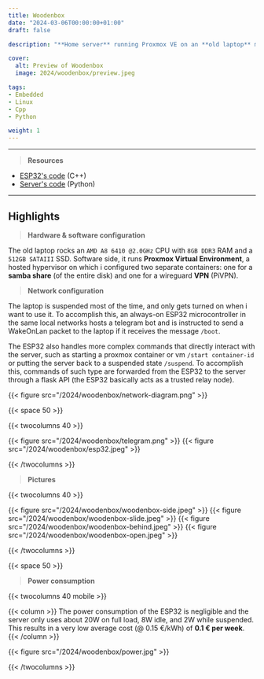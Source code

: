 ```yaml
---
title: Woodenbox
date: "2024-03-06T00:00:00+01:00"
draft: false

description: "**Home server** running Proxmox VE on an **old laptop** moved inside of a custom wooden case. The server is booted up remotely by **telegram bot** hosted on an **ESP32** and is accessed via a **WireGuard VPN**"

cover:
  alt: Preview of Woodenbox
  image: 2024/woodenbox/preview.jpeg

tags:
- Embedded
- Linux
- Cpp
- Python

weight: 1
---
```


---

> **Resources**

- [ESP32's code](/code/esp32-telegram-bot/) (C++)
- [Server's code](/code/woodenbox-flask-api/) (Python)

---

## Highlights

> **Hardware & software configuration**

The old laptop rocks an `AMD A8 6410 @2.0GHz` CPU with `8GB DDR3` RAM and a `512GB SATAIII` SSD. Software side, it runs **Proxmox Virtual Environment**, a hosted hypervisor on which i configured two separate containers: one for a **samba share** (of the entire disk) and one for a wireguard **VPN** (PiVPN).

> **Network configuration**

The laptop is suspended most of the time, and only gets turned on when i want to use it. To accomplish this, an always-on ESP32 microcontroller in the same local networks hosts a telegram bot and is instructed to send a WakeOnLan packet to the laptop if it receives the message `/boot`.

The ESP32 also handles more complex commands that directly interact with the server, such as starting a proxmox container or vm `/start container-id` or putting the server back to a suspended state `/suspend`. To accomplish this, commands of such type are forwarded from the ESP32 to the server through a flask API (the ESP32 basically acts as a trusted relay node).

{{< figure src="/2024/woodenbox/network-diagram.png" >}}

{{< space 50 >}}

{{< twocolumns 40 >}}

  {{< figure src="/2024/woodenbox/telegram.png" >}}
  {{< figure src="/2024/woodenbox/esp32.jpeg" >}}

{{< /twocolumns >}}

> **Pictures**

{{< twocolumns 40 >}}

  {{< figure src="/2024/woodenbox/woodenbox-side.jpeg" >}}
  {{< figure src="/2024/woodenbox/woodenbox-slide.jpeg" >}}
  {{< figure src="/2024/woodenbox/woodenbox-behind.jpeg" >}}
  {{< figure src="/2024/woodenbox/woodenbox-open.jpeg" >}}

{{< /twocolumns >}}

{{< space 50 >}}

> **Power consumption**

{{< twocolumns 40 mobile >}}

  {{< column >}}
    The power consumption of the ESP32 is negligible and the server only uses about 20W on full load, 8W idle, and 2W while suspended. This results in a very low average cost (@ 0.15 €/kWh) of <b>0.1 € per week</b>.
  {{< /column >}}

  {{< figure src="/2024/woodenbox/power.jpg" >}}

{{< /twocolumns >}}
